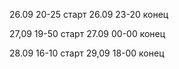 26.09 20-25 старт
26.09 23-20 конец

27,09 19-50 старт
27.09 00-00 конец

28.09 16-10 старт
29,09 18-00 конец